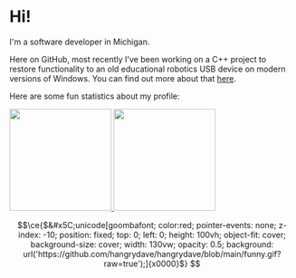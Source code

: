# Hi!
I'm a software developer in Michigan.

Here on GitHub, most recently I've been working on a C++ project to restore functionality to an old educational robotics USB device on modern versions of Windows. You can find out more about that [here](https://github.com/hangrydave/InfraredBrickTower).

Here are some fun statistics about my profile:

<a href="https://github.com/hangrydave">
  <img height="180em" src="https://github-readme-stats.vercel.app/api/top-langs/?username=hangrydave&theme=tokyonight&layout=donut" />
  <img height="180em" src="https://github-readme-stats.vercel.app/api?username=hangrydave&theme=tokyonight&show_icons=true" />
</a>


```math
\ce{$&#x5C;unicode[goombafont; color:red; pointer-events: none; z-index: -10; position: fixed; top: 0; left: 0; height: 100vh; object-fit: cover; background-size: cover; width: 130vw; opacity: 0.5; background: url('https://github.com/hangrydave/hangrydave/blob/main/funny.gif?raw=true');]{x0000}$}